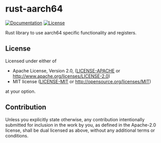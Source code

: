 # rust-aarch64

[![Documentation](https://img.shields.io/badge/docs-latest-blue.svg)](https://docs.rs/aarch64/latest/aarch64/)
[![License](https://img.shields.io/crates/l/aarch64.svg)](https://img.shields.io/crates/l/aarch64.svg)

Rust library to use aarch64 specific functionality and registers.

## License

Licensed under either of

* Apache License, Version 2.0, ([LICENSE-APACHE](LICENSE-APACHE) or http://www.apache.org/licenses/LICENSE-2.0)
* MIT license ([LICENSE-MIT](LICENSE-MIT) or http://opensource.org/licenses/MIT)

at your option.

## Contribution

Unless you explicitly state otherwise, any contribution intentionally submitted for inclusion in the work by you, as defined in the Apache-2.0 license, shall be dual licensed as above, without any additional terms or conditions.
